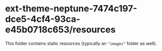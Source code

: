 # ext-theme-neptune-7474c197-dce5-4cf4-93ca-e45b0718c653/resources

This folder contains static resources (typically an `"images"` folder as well).
